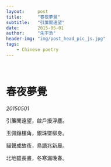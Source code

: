 ```yaml
---
layout:     post
title:      "春夜夢覺"
subtitle:   "引簾閒遠望"
date:       2015-05-01
author:     "朱宇浩"
header-img: "img/post_head_pic_js.jpg"
tags:
    - Chinese poetry
---
```


​
# 春夜夢覺
*20150501*

引簾閒遠望，啟戶擾浮塵。

玉佩鑲樓角，銀珠墜柳身。

貓聲成故夜，鳥語兆新晨。

北地雖長晝，冬寒漏晚春。
